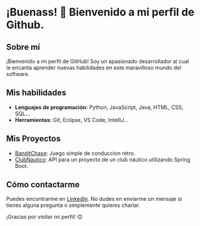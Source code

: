 # ¡Buenass! 👋 Bienvenido a mi perfil de Github.

## Sobre mí

¡Bienvenido a mi perfil de GitHub! Soy un apasionado desarrollador al cual le encanta aprender nuevas habilidades en este maravilloso mundo del software.

## Mis habilidades

- **Lenguajes de programación:** Python, JavaScript, Java, HTML, CSS, SQL...
- **Herramientas:** Git, Eclipse, VS Code, IntelliJ...

## Mis Proyectos

- [BanditChase](github.com/franciscojavierayala/BanditChase): Juego simple de conduccion retro.
- [ClubNautico]([github.com/franciscojavierayala/ClubNautico](https://github.com/franciscojavierayala/ClubNautico)): API para un proyecto de un club náutico utilizando Spring Boot.

## Cómo contactarme
Puedes encontrarme en [LinkedIn](linkedin.com/in/francisco-javier-ayala-parejo/).   No dudes en enviarme un mensaje si tienes alguna pregunta o simplemente quieres charlar.

¡Gracias por visitar mi perfil! 😊

